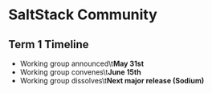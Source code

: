 # SaltStack Community
## Term 1 Timeline
* Working group announced\\t**May 31st**
* Working group convenes\\t**June 15th**
* Working group dissolves\\t**Next major release (Sodium)**